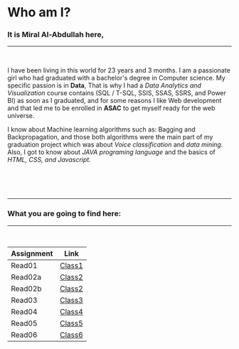
# **Who am I?**  

### It is **Miral Al-Abdullah** here, 

<hr>
<br>

I have been living in this world for 23 years and 3 months. I am a passionate girl who had graduated with a bachelor's degree in Computer science. My specific passion is in **Data**, That is why I had a *Data Analytics and Visualization* course contains (SQL / T-SQL, SSIS, SSAS, SSRS, and Power BI) as soon as I graduated, and for some reasons I like Web development and that led me to be enrolled in **ASAC** to get myself ready for the web universe.

I know about Machine learning algorithms such as: Bagging and Backpropagation, and those both algorithms were the main part of my graduation project which was about *Voice classification* and *data mining.* Also, I got to know about *JAVA programing language* and the basics of *HTML, CSS, and Javascript.*

<br>
<br>   
<br>



<hr>

### What you are going to find here:
<hr>
<br>

| Assignment  | Link                           |
| ----------- | ------------------------------ |
| Read01      | [Class1](Read01.md)            |
| Read02a     | [Class2](Read02.md)            |
| Read02b     | [Class2](Version-Control.md)   |  
| Read03      | [Class3](Read03.md)            |
| Read04      | [Class4](Read04.md)            |
| Read05      | [Class5](Read05.md)            |
| Read06      | [Class6](Read06.md)            |